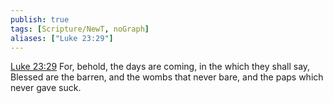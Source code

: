 ```yaml
---
publish: true
tags: [Scripture/NewT, noGraph]
aliases: ["Luke 23:29"]
---
```

[Luke 23:29](https://churchofjesuschrist.org/study/scriptures/nt/luke/23?lang=eng&id=p29#p29) For, behold, the days are coming, in the which they shall say, Blessed are the barren, and the wombs that never bare, and the paps which never gave suck.
